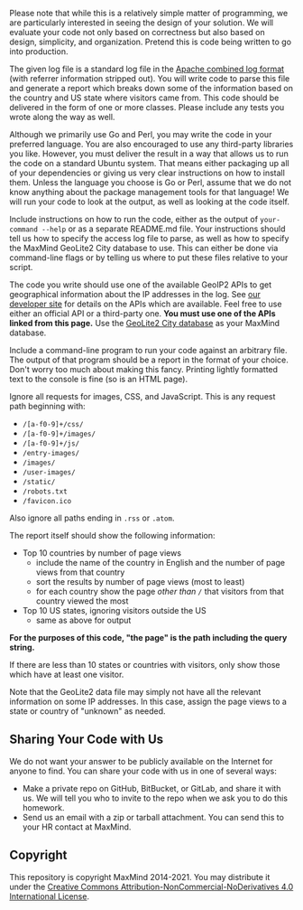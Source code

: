 Please note that while this is a relatively simple matter of programming, we are particularly interested in seeing the design of your solution. We will evaluate your code not only based on correctness but also based on design, simplicity, and organization. Pretend this is code being written to go into production.

The given log file is a standard log file in the [Apache combined log format](https://httpd.apache.org/docs/2.4/logs.html#combined) (with referrer information stripped out). You will write code to parse this file and generate a report which breaks down some of the information based on the country and US state where visitors came from. This code should be delivered in the form of one or more classes. Please include any tests you wrote along the way as well.

Although we primarily use Go and Perl, you may write the code in your preferred language. You are also encouraged to use any third-party libraries you like. However, you must deliver the result in a way that allows us to run the code on a standard Ubuntu system. That means either packaging up all of your dependencies or giving us very clear instructions on how to install them. Unless the language you choose is Go or Perl, assume that we do not know anything about the package management tools for that language! We will run your code to look at the output, as well as looking at the code itself.

Include instructions on how to run the code, either as the output of `your-command --help` or as a separate README.md file. Your instructions should tell us how to specify the access log file to parse, as well as how to specify the MaxMind GeoLite2 City database to use. This can either be done via command-line flags or by telling us where to put these files relative to your script.

The code you write should use one of the available GeoIP2 APIs to get geographical information about the IP addresses in the log. See [our developer site](https://dev.maxmind.com/geoip/geolocate-an-ip/databases) for details on the APIs which are available. Feel free to use either an official API or a third-party one. **You must use one of the APIs linked from this page.** Use the [GeoLite2 City database](https://dev.maxmind.com/geoip/geolite2-free-geolocation-data) as your MaxMind database.

Include a command-line program to run your code against an arbitrary file. The output of that program should be a report in the format of your choice. Don't worry too much about making this fancy. Printing lightly formatted text to the console is fine (so is an HTML page).

Ignore all requests for images, CSS, and JavaScript. This is any request path beginning with:

* `/[a-f0-9]+/css/`
* `/[a-f0-9]+/images/`
* `/[a-f0-9]+/js/`
* `/entry-images/`
* `/images/`
* `/user-images/`
* `/static/`
* `/robots.txt`
* `/favicon.ico`

Also ignore all paths ending in `.rss` or `.atom`.

The report itself should show the following information:

* Top 10 countries by number of page views
    * include the name of the country in English and the number of page views from that country
    * sort the results by number of page views (most to least)
    * for each country show the page *other than `/`* that visitors from that country viewed the most
* Top 10 US states, ignoring visitors outside the US
    * same as above for output

**For the purposes of this code, "the page" is the path including the query string.**

If there are less than 10 states or countries with visitors, only show those which have at least one visitor.

Note that the GeoLite2 data file may simply not have all the relevant information on some IP addresses. In this case, assign the page views to a state or country of "unknown" as needed.

## Sharing Your Code with Us

We do not want your answer to be publicly available on the Internet for anyone to find. You can share your code with us in one of several ways:

* Make a private repo on GitHub, BitBucket, or GitLab, and share it with us. We will tell you who to invite to the repo when we ask you to do this homework.
* Send us an email with a zip or tarball attachment. You can send this to your HR contact at MaxMind.

## Copyright

This repository is copyright MaxMind 2014-2021. You may distribute it under
the [Creative Commons Attribution-NonCommercial-NoDerivatives 4.0 International License](https://creativecommons.org/licenses/by-nc-nd/4.0/).
